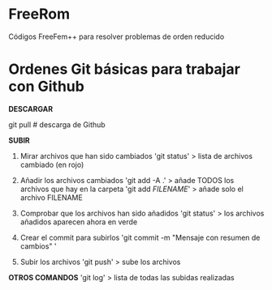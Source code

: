 # FreeRom
Códigos FreeFem++ para resolver problemas de orden reducido


# Ordenes Git básicas para trabajar con Github

**DESCARGAR**

git pull  # descarga de Github

**SUBIR**
1. Mirar archivos que han sido cambiados
'git status' > lista de archivos cambiado (en rojo)

2. Añadir los archivos cambiados
'git add -A .' > añade TODOS los archivos que hay en la carpeta
'git add *FILENAME*' > añade solo el archivo FILENAME

3. Comprobar que los archivos han sido añadidos
'git status' > los archivos añadidos aparecen ahora en verde

4. Crear el commit para subirlos
'git commit -m "Mensaje con resumen de cambios" '

5. Subir los archivos
'git push' > sube los archivos

**OTROS COMANDOS**
'git log' > lista de todas las subidas realizadas